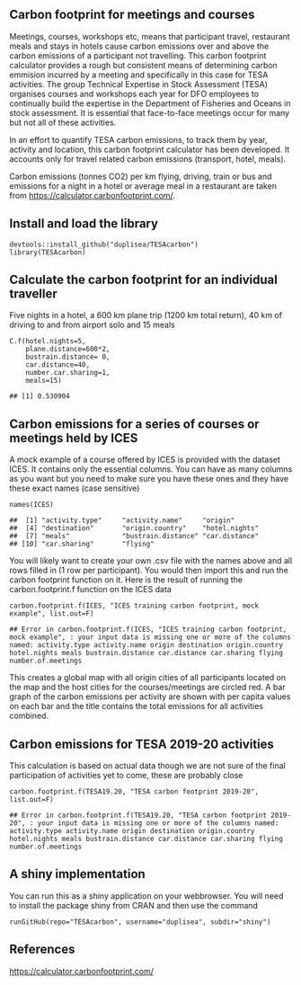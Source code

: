 ## Carbon footprint for meetings and courses

Meetings, courses, workshops etc, means that participant travel,
restaurant meals and stays in hotels cause carbon emissions over and
above the carbon emissions of a participant not travelling. This carbon
footprint calculator provides a rough but consistent means of
determining carbon emmision incurred by a meeting and specifically in
this case for TESA activities. The group Technical Expertise in Stock
Assessment (TESA) organises courses and workshops each year for DFO
employees to continually build the expertise in the Department of
Fisheries and Oceans in stock assessment. It is essential that
face-to-face meetings occur for many but not all of these activities.

In an effort to quantify TESA carbon emissions, to track them by year,
activity and location, this carbon footprint calculator has been
developed. It accounts only for travel related carbon emissions
(transport, hotel, meals).

Carbon emissions (tonnes CO2) per km flying, driving, train or bus and
emissions for a night in a hotel or average meal in a restaurant are
taken from <https://calculator.carbonfootprint.com/>.

## Install and load the library

    devtools::install_github("duplisea/TESAcarbon")
    library(TESAcarbon)

## Calculate the carbon footprint for an individual traveller

Five nights in a hotel, a 600 km plane trip (1200 km total return), 40
km of driving to and from airport solo and 15 meals

    C.f(hotel.nights=5,
        plane.distance=600*2,
        bustrain.distance= 0,
        car.distance=40,
        number.car.sharing=1,
        meals=15)

    ## [1] 0.530904

## Carbon emissions for a series of courses or meetings held by ICES

A mock example of a course offered by ICES is provided with the dataset
ICES. It contains only the essential columns. You can have as many
columns as you want but you need to make sure you have these ones and
they have these exact names (case sensitive)

    names(ICES)

    ##  [1] "activity.type"     "activity.name"     "origin"           
    ##  [4] "destination"       "origin.country"    "hotel.nights"     
    ##  [7] "meals"             "bustrain.distance" "car.distance"     
    ## [10] "car.sharing"       "flying"

You will likely want to create your own .csv file with the names above
and all rows filled in (1 row per participant). You would then import
this and run the carbon footprint function on it. Here is the result of
running the carbon.footprint.f function on the ICES data

    carbon.footprint.f(ICES, "ICES training carbon footprint, mock example", list.out=F)

    ## Error in carbon.footprint.f(ICES, "ICES training carbon footprint, mock example", : your input data is missing one or more of the columns named: activity.type activity.name origin destination origin.country hotel.nights meals bustrain.distance car.distance car.sharing flying number.of.meetings

This creates a global map with all origin cities of all participants
located on the map and the host cities for the courses/meetings are
circled red. A bar graph of the carbon emissions per activity are shown
with per capita values on each bar and the title contains the total
emissions for all activities combined.

## Carbon emissions for TESA 2019-20 activities

This calculation is based on actual data though we are not sure of the
final participation of activities yet to come, these are probably close

    carbon.footprint.f(TESA19.20, "TESA carbon footprint 2019-20", list.out=F)

    ## Error in carbon.footprint.f(TESA19.20, "TESA carbon footprint 2019-20", : your input data is missing one or more of the columns named: activity.type activity.name origin destination origin.country hotel.nights meals bustrain.distance car.distance car.sharing flying number.of.meetings

## A shiny implementation

You can run this as a shiny application on your webbrowser. You will
need to install the package shiny from CRAN and then use the command

    runGitHub(repo="TESAcarbon", username="duplisea", subdir="shiny")

## References

<https://calculator.carbonfootprint.com/>
